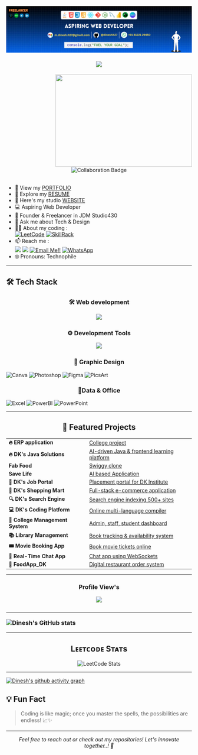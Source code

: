 <img align="center" src="images/header.png" alt="dinesh30" >
<h3 align="center">
  <a href="https://git.io/typing-svg">
    <img src="https://readme-typing-svg.herokuapp.com/?lines=Hello,+There!+👋;Welcome+to+my+Profile...!&center=true&size=25&color=F0DC4E&weight=900">
  </a>
</h3>
<img align="right" width="370" height="250" src="https://user-images.githubusercontent.com/75851313/151668395-5591532b-28da-46a6-9476-7c9694bcb60e.gif">

<div align="center">
  <img src="https://img.shields.io/badge/Open%20to%20Collaboration-Projects%20%26%20Works-blue?style=for-the-badge" alt="Collaboration Badge"/>
</div>
<br>

- 🤖 View my [PORTFOLIO](https://mdinesh-portfolio.netlify.app/)
- 📑 Explore my [RESUME](https://github.com/dineshit27/dineshit27/raw/main/DINESH_RESUME.pdf)
- 🔭 Here's my studio [WEBSITE](https://jdm-studio430.netlify.app/)
- 💻 Aspiring Web Developer
- 🎨 Founder & Freelancer in JDM Studio430
- 💬 Ask me about Tech & Design
- 👨‍💻 About my coding :
<br /> [![LeetCode](https://img.shields.io/badge/LeetCode-FFA116?style=for-the-badge&logo=leetcode&logoColor=black)](https://leetcode.com/u/Dinesh_coder30/) [![SkillRack](https://img.shields.io/badge/SkillRack-316192?style=for-the-badge&logo=codechef&logoColor=white)](https://www.skillrack.com/faces/resume.xhtml?id=444147&key=Skillrackresume430)
- 📫 Reach me :
<br /> [<img src="https://img.shields.io/badge/LinkedIn-0077B5?style=for-the-badge&logo=linkedin&logoColor=white" />](https://in.linkedin.com/in/m-dinesh-d30) [<img src="https://img.shields.io/badge/instagram-d62976?style=for-the-badge&logo=instagram&logoColor=white" />](https://www.instagram.com/_dinx_pvt_430?igsh=MTF3NTQ4YmxkcWg0OA==)
<a href="mailto:m.dinesh.it27@gmail.com">![Email Me!!](https://img.shields.io/badge/Gmail-D14836?style=for-the-badge&logo=gmail&logoColor=white)</a> [![WhatsApp](https://img.shields.io/badge/WhatsApp-25D366?style=for-the-badge&logo=whatsapp&logoColor=white)](https://wa.me/8122129450)
- 🤓 Pronouns: Technophile

<hr>

## 🛠️ Tech Stack
<h3 align="center">🛠️ Web development</h3>
<p align="center">
  <img src="https://skillicons.dev/icons?i=html,css,javascript,python,java,react,mysql"/>
</p>

<h3 align="center">⚙️ Development Tools</h3>
<p align="center">
  <img src="https://skillicons.dev/icons?i=github,vscode,netlify,vercel"/>
</p>

<h3 align="center">🔮 Graphic Design</h3>
<p align="center">
  
  ![Canva](https://img.shields.io/badge/Canva-00C4CC?style=for-the-badge&logo=canva&logoColor=white)
![Photoshop](https://img.shields.io/badge/Photoshop-31A8FF?style=for-the-badge&logo=adobephotoshop&logoColor=white)
![Figma](https://img.shields.io/badge/Figma-F24E1E?style=for-the-badge&logo=figma&logoColor=white)
![PicsArt](https://img.shields.io/badge/PicsArt-00C3FF?style=for-the-badge&logo=picsart&logoColor=white)

<h3 align="center">📑Data & Office</h3>
<p align="center">
  
![Excel](https://img.shields.io/badge/Excel-217346?style=for-the-badge&logo=microsoftexcel&logoColor=white)
![PowerBI](https://img.shields.io/badge/PowerBI-F2C811?style=for-the-badge&logo=powerbi&logoColor=black)
![PowerPoint](https://img.shields.io/badge/PowerPoint-B7472A?style=for-the-badge&logo=microsoftpowerpoint&logoColor=white)

<hr>

<h2 align="center">🚀 Featured Projects</h2>
<table align="center">
   <tr><td><strong>🔥 ERP application </strong></td><td><a href="#">College project</a></td></tr>
  <tr><td><strong>🔥 DK's Java Solutions</strong></td><td><a href="https://youtu.be/Drr9xaAgru8?si=RkZP8dbXJAIsZGuK">AI-driven Java & frontend learning platform</a></td></tr>
   <tr><td><strong>Fab Food</strong></td><td><a href="https://youtu.be/barE-6OOtso?si=gAB6firIiFBlYRt6">Swiggy clone</a></td></tr>
    <tr><td><strong>Save Life</strong></td><td><a href="https://youtu.be/HuXWSw10hcI?si=Uf8V1mNGYGHrQVov">AI based Application</a></td></tr>
  <tr><td><strong>💼 DK's Job Portal</strong></td><td><a href="https://youtu.be/h4Xdw9kJx5I?si=aX-xAjdKX_OneRUl">Placement portal for DK Institute</a></td></tr>
  <tr><td><strong>🛒 DK's Shopping Mart</strong></td><td><a href="https://youtu.be/mxIsUyh_IZo?si=c0k5xHkkRD1UgF-Z">Full-stack e-commerce application</a></td></tr>
  <tr><td><strong>🔍 DK's Search Engine</strong></td><td><a href="https://youtu.be/nd5BVeHq1Qg?si=R0BqE5gglNK65T6W">Search engine indexing 500+ sites</a></td></tr>
  <tr><td><strong>💻 DK's Coding Platform</strong></td><td><a href="https://youtu.be/vpLkG5J8oQo?si=z960myWmr3ffaqh1">Online multi-language compiler</a></td></tr>
  <tr><td><strong>🏫 College Management System</strong></td><td><a href="https://youtu.be/5IChLrZge58?si=m-cMNYIJi-njbHRr">Admin, staff, student dashboard</a></td></tr>
  <tr><td><strong>📚 Library Management</strong></td><td><a href="https://youtu.be/b26T8JFV5Cw?si=OcbHYBsAsizxvR9t">Book tracking & availability system</a></td></tr>
  <tr><td><strong>🎟 Movie Booking App</strong></td><td><a href="https://youtu.be/Ez6Cm533KPc?si=QaG8MtJLRKXmcilX">Book movie tickets online</a></td></tr>

  <tr><td><strong>💬 Real-Time Chat App</strong></td><td><a href="https://youtu.be/CdfYt9P8lVs?si=unGm3bEDOzkTahql">Chat app using WebSockets</a></td></tr>
  <tr><td><strong>🍔 FoodApp_DK</strong></td><td><a href="https://youtu.be/3KM3AmAcO84?si=9KkmvlsWtSNYiUB1">Digital restaurant order system</a></td></tr>
 
</table>

<hr>

###
<h3 align="center">
  <p> Profile View's</p>
<div align="center">
 <img src="https://profile-counter.glitch.me/dineshit27/count.svg?"  />
</div>
<h3/>

<hr>

![Dinesh's GitHub stats](https://github-readme-stats.vercel.app/api?username=dineshit27&theme)

<hr>

<h2 align="center">Lᴇᴇᴛᴄᴏᴅᴇ Sᴛᴀᴛs</h2>
<p align="center">
  <img src="https://leetcard.jacoblin.cool/Dinesh_coder30?theme=dark&font=source_code_pro&ext=heatmap" alt="LeetCode Stats">
</p>

<hr>

[![Dinesh's github activity graph](https://github-readme-activity-graph.vercel.app/graph?username=dineshit27&bg_color=000000&color=ffffff&line=00ff00&point=ffffff&area=true&hide_border=true)](https://github.com/dineshit27/github-readme-activity-graph)

## 💡 Fun Fact

> Coding is like magic; once you master the spells, the possibilities are endless! 📈✨

---

<div align="center">
  <em>Feel free to reach out or check out my repositories! Let's innovate together..! 🚀</em>
</div>

